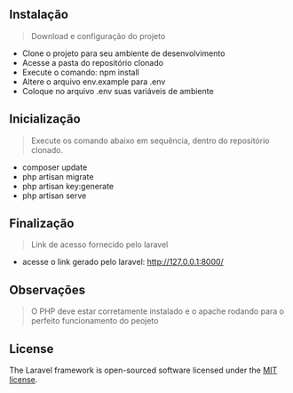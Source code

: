 ## Instalação
> Download e configuração do projeto

- Clone o projeto para seu ambiente de desenvolvimento
- Acesse a pasta do repositório clonado
- Execute o comando: npm install
- Altere o arquivo env.example para .env
- Coloque no arquivo .env suas variáveis de ambiente

## Inicialização
> Execute os comando abaixo em sequência, dentro do repositório clonado.

- composer update
- php artisan migrate
- php artisan key:generate
- php artisan serve

## Finalização
> Link de acesso fornecido pelo laravel
- acesse o link gerado pelo laravel: http://127.0.0.1:8000/

## Observações
> O PHP deve estar corretamente instalado e o apache rodando para o perfeito funcionamento do peojeto

## License
The Laravel framework is open-sourced software licensed under the [MIT license](https://opensource.org/licenses/MIT).
